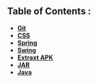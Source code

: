 ## Table of Contents : 
- <b>[Git](Parent/Git.md)</b>
- <b>[CSS](Parent/CSS.md)</b>
- <b>[Spring](Parent/Spring.md)</b>
- <b>[Swing](Parent/Swing.md)</b>
- <b>[Extraxt APK](Parent/extract-apk.md)</b>
- <b>[JAR](Parent/jar.md)</b>
- <b>[Java](Parent/java.md)</b>
